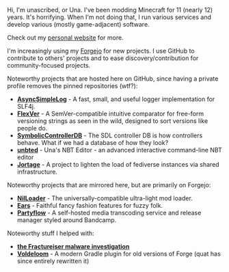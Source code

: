 Hi, I'm unascribed, or Una. I've been modding Minecraft for 11 (nearly 12) years. It's horrifying. When I'm not doing that, I run various services and develop various (mostly game-adjacent) software.

Check out my [personal website](https://unascribed.com) for more.

I'm increasingly using my [Forgejo](https://git.sleeping.town) for new projects. I use GitHub to contribute to others' projects and to ease discovery/contribution for community-focused projects.

Noteworthy projects that are hosted here on GitHub, since having a private profile removes the pinned repositories (wtf?):
* **[AsyncSimpleLog](https://github.com/unascribed/AsyncSimpleLog)** - A fast, small, and useful logger implementation for SLF4j. 
* **[FlexVer](https://github.com/unascribed/FlexVer)** - A SemVer-compatible intuitive comparator for free-form versioning strings as seen in the wild, designed to sort versions like people do. 
* **[SymbolicControllerDB](https://github.com/unascribed/SymbolicControllerDB)** - The SDL controller DB is how controllers behave. What if we had a database of how they look? 
* **[unbted](https://github.com/unascribed/unbted)** - Una's NBT Editor - an advanced interactive command-line NBT editor
* **[Jortage](https://github.com/jortage)** - A project to lighten the load of fediverse instances via shared infrastructure.

Noteworthy projects that are mirrored here, but are primarily on Forgejo:
* **[NilLoader](https://github.com/unascribed/NilLoader)** - The universally-compatible ultra-light mod loader.
* **[Ears](https://github.com/unascribed/Ears)** - Faithful fancy fashion features for fuzzy folk.
* **[Partyflow](https://github.com/unascribed/Partyflow)** - A self-hosted media transcoding service and release manager styled around Bandcamp.

Noteworthy stuff I helped with:
* **[the Fractureiser malware investigation](https://github.com/fractureiser-investigation/fractureiser)**
* **[Voldeloom](https://github.com/CrackedPolishedBlackstoneBricksMC/voldeloom)** - A modern Gradle plugin for old versions of Forge (quat has since entirely rewritten it)
